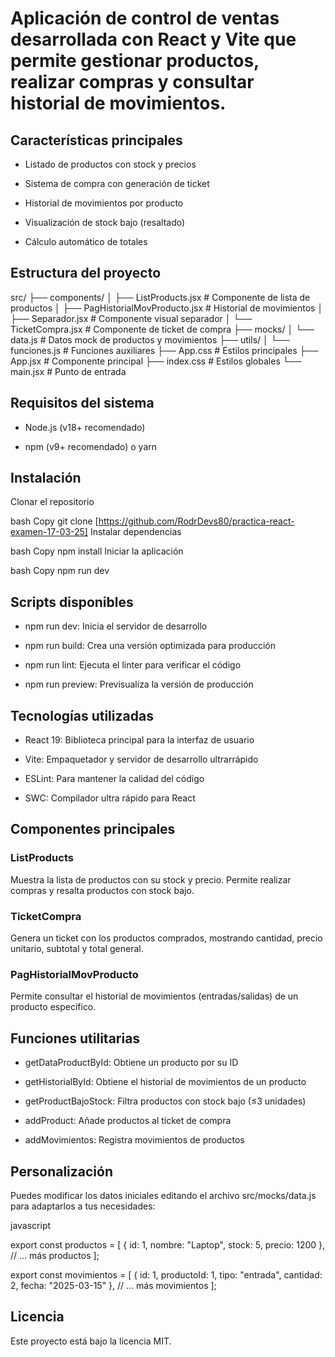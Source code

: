 # Aplicación de control de ventas desarrollada con React y Vite que permite gestionar productos, realizar compras y consultar historial de movimientos.

## Características principales

- Listado de productos con stock y precios

- Sistema de compra con generación de ticket

- Historial de movimientos por producto

- Visualización de stock bajo (resaltado)

- Cálculo automático de totales

## Estructura del proyecto

src/
├── components/
│ ├── ListProducts.jsx # Componente de lista de productos
│ ├── PagHistorialMovProducto.jsx # Historial de movimientos
│ ├── Separador.jsx # Componente visual separador
│ └── TicketCompra.jsx # Componente de ticket de compra
├── mocks/
│ └── data.js # Datos mock de productos y movimientos
├── utils/
│ └── funciones.js # Funciones auxiliares
├── App.css # Estilos principales
├── App.jsx # Componente principal
├── index.css # Estilos globales
└── main.jsx # Punto de entrada

## Requisitos del sistema

- Node.js (v18+ recomendado)

- npm (v9+ recomendado) o yarn

## Instalación

Clonar el repositorio

bash
Copy
git clone [https://github.com/RodrDevs80/practica-react-examen-17-03-25]
Instalar dependencias

bash
Copy
npm install
Iniciar la aplicación

bash
Copy
npm run dev

## Scripts disponibles

- npm run dev: Inicia el servidor de desarrollo

- npm run build: Crea una versión optimizada para producción

- npm run lint: Ejecuta el linter para verificar el código

- npm run preview: Previsualiza la versión de producción

## Tecnologías utilizadas

- React 19: Biblioteca principal para la interfaz de usuario

- Vite: Empaquetador y servidor de desarrollo ultrarrápido

- ESLint: Para mantener la calidad del código

- SWC: Compilador ultra rápido para React

## Componentes principales

### ListProducts

Muestra la lista de productos con su stock y precio. Permite realizar compras y resalta productos con stock bajo.

### TicketCompra

Genera un ticket con los productos comprados, mostrando cantidad, precio unitario, subtotal y total general.

### PagHistorialMovProducto

Permite consultar el historial de movimientos (entradas/salidas) de un producto específico.

## Funciones utilitarias

- getDataProductById: Obtiene un producto por su ID

- getHistorialById: Obtiene el historial de movimientos de un producto

- getProductBajoStock: Filtra productos con stock bajo (≤3 unidades)

- addProduct: Añade productos al ticket de compra

- addMovimientos: Registra movimientos de productos

## Personalización

Puedes modificar los datos iniciales editando el archivo src/mocks/data.js para adaptarlos a tus necesidades:

javascript

export const productos = [
{ id: 1, nombre: "Laptop", stock: 5, precio: 1200 },
// ... más productos
];

export const movimientos = [
{ id: 1, productoId: 1, tipo: "entrada", cantidad: 2, fecha: "2025-03-15" },
// ... más movimientos
];

## Licencia

Este proyecto está bajo la licencia MIT.
